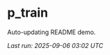 # p_train

Auto-updating README demo.

<!--START_SECTION:status-->
_Last run: 2025-09-06 03:02 UTC_
<!--END_SECTION:status-->























































































































































































































































































































































